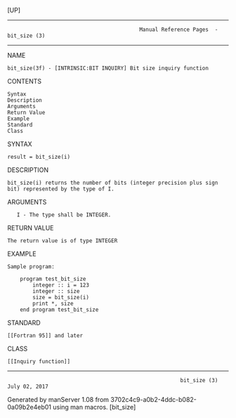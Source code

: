 [UP]

-----------------------------------------------------------------------------------------------------------------------------------
                                              Manual Reference Pages  - bit_size (3)
-----------------------------------------------------------------------------------------------------------------------------------
                                                                 
NAME

    bit_size(3f) - [INTRINSIC:BIT INQUIRY] Bit size inquiry function

CONTENTS

    Syntax
    Description
    Arguments
    Return Value
    Example
    Standard
    Class

SYNTAX

    result = bit_size(i)

DESCRIPTION

    bit_size(i) returns the number of bits (integer precision plus sign bit) represented by the type of I.

ARGUMENTS

       I - The type shall be INTEGER.

RETURN VALUE

    The return value is of type INTEGER

EXAMPLE

    Sample program:

        program test_bit_size
            integer :: i = 123
            integer :: size
            size = bit_size(i)
            print *, size
        end program test_bit_size



STANDARD

    [[Fortran 95]] and later

CLASS

    [[Inquiry function]]

-----------------------------------------------------------------------------------------------------------------------------------

                                                           bit_size (3)                                               July 02, 2017

Generated by manServer 1.08 from 3702c4c9-a0b2-4ddc-b082-0a09b2e4eb01 using man macros.
                                                            [bit_size]
